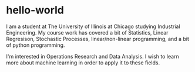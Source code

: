 # hello-world
I am a student at The University of Illinois at Chicago studying Industrial Engineering. My course work has covered a bit of Statistics, Linear Regresison, Stochastic Processes, linear/non-linear programming, and a bit of python programming. 

I'm interested in Operations Research and Data Analysis. I wish to learn more about machine learning in order to apply it to these fields.
